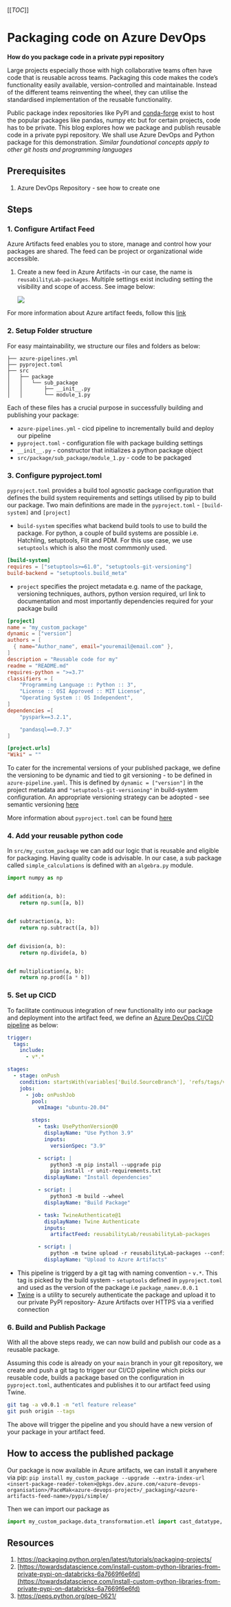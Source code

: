 [[_TOC_]]
# Packaging code on Azure DevOps

**How do you package code in a private pypi repository**

Large projects especially those with high collaborative teams often have code that is reusable across teams. Packaging this code makes the code’s functionality easily available, version-controlled and maintainable. Instead of the different teams reinventing the wheel, they can utilise the standardised implementation of the reusable functionality. 

Public package index repositories like PyPI and [conda-forge](https://conda-forge.org/) exist to host the popular packages like pandas, numpy etc but for certain projects, code has to be private. This blog explores how we package and publish reusable code in a private pypi repository.  We shall use Azure DevOps and Python package for this demonstration. *Similar foundational concepts apply to other git hosts and programming languages*

## Prerequisites

1. Azure DevOps Repository - see how to create one

## Steps
### 1. Configure Artifact Feed
Azure Artifacts feed enables you to store, manage and control how your packages are shared. The feed can be project or organizational wide accessible. 

1. Create a new feed in Azure Artifacts -in our case, the name is `reusabilityLab-packages`. Multiple settings exist including setting the visibility and scope of access.  See image below:

    ![](images/artifact-feed.png)

For more information about Azure artifact feeds, follow this [link](https://learn.microsoft.com/en-us/azure/devops/artifacts/concepts/feeds?view=azure-devops)


### 2. Setup Folder structure

For easy maintainability, we structure our files and folders as below:

```
├── azure-pipelines.yml
├── pyproject.toml
├── src
│   ├── package
│   │   └── sub_package
│   │       ├── __init__.py 
│   │       └── module_1.py
```

Each of these files has a crucial purpose in successfully building and publishing your package:

- `azure-pipelines.yml` - cicd pipeline to incrementally build and deploy our pipeline
- `pyproject.toml` - configuration file with package building settings
- `__init__.py` - constructor that initializes a python package object
- `src/package/sub_package/module_1.py` - code to be packaged

### 3. Configure pyproject.toml
`pyproject.toml` provides a build tool agnostic package configuration that defines the build system requirements and settings utilised by pip to build our package.
Two main definitions are made in the `pyproject.toml` - `[build-system]` and `[project]`

- `build-system` specifies what backend build tools to use to build the package. For python, a couple of build systems are possible i.e. Hatchling, setuptools, Flit and PDM. For this use case, we use `setuptools` which is also the most commmonly used.

```toml
[build-system]
requires = ["setuptools>=61.0", "setuptools-git-versioning"]
build-backend = "setuptools.build_meta"
```

- `project` specifies the project metadata e.g. name of the package, versioning techniques, authors, python version required, url link to documentation and most importantly dependencies required for your package build

```toml
[project]
name = "my_custom_package"
dynamic = ["version"]
authors = [
  { name="Author_name", email="youremail@email.com" },
]
description = "Reusable code for my"
readme = "README.md"
requires-python = ">=3.7"
classifiers = [
    "Programming Language :: Python :: 3",
    "License :: OSI Approved :: MIT License",
    "Operating System :: OS Independent",
]
dependencies =[
    "pyspark==3.2.1",

    "pandasql==0.7.3"
]

[project.urls]
"Wiki" = ""
```
To cater for the incremental versions of your published package, we define the versioning to be dynamic and tied to git versioning - to be defined in `azure-pipeline.yaml`. This is defined by `dynamic = ["version"]` in the project metadata and `"setuptools-git-versioning"` in build-system configuration. An appropriate versioning strategy can be adopted - see semantic versioning [here](https://semver.org/)

More information about `pyproject.toml` can be found [here](https://pip.pypa.io/en/stable/reference/build-system/pyproject-toml/#)

### 4. Add your reusable python code
In `src/my_custom_package` we can add our logic that is reusable and eligible for packaging. Having quality code is advisable. In our case, a sub package called `simple_calculations` is defined with an `algebra.py` module. 

```python
import numpy as np


def addition(a, b):
    return np.sum([a, b])


def subtraction(a, b):
    return np.subtract([a, b])


def division(a, b):
    return np.divide(a, b)


def multiplication(a, b):
    return np.prod([a * b])

```

### 5. Set up CICD
To facilitate continuous integration of new functionality into our package and deployment into the artifact feed, we define an [Azure DevOps CI/CD pipeline](https://learn.microsoft.com/en-us/azure/devops/pipelines/get-started/what-is-azure-pipelines?view=azure-devops) as below:

```yaml
trigger:
  tags:
    include:
      - v*.*

stages:
  - stage: onPush
    condition: startsWith(variables['Build.SourceBranch'], 'refs/tags/v')
    jobs:
      - job: onPushJob
        pool:
          vmImage: "ubuntu-20.04"

        steps:
          - task: UsePythonVersion@0
            displayName: "Use Python 3.9"
            inputs:
              versionSpec: "3.9"

          - script: |
              python3 -m pip install --upgrade pip
              pip install -r unit-requirements.txt
            displayName: "Install dependencies"

          - script: |
              python3 -m build --wheel
            displayName: "Build Package"

          - task: TwineAuthenticate@1
            displayName: Twine Authenticate
            inputs:
              artifactFeed: reusabilityLab/reusabilityLab-packages

          - script: |
              python -m twine upload -r reusabilityLab-packages --config-file $(PYPIRC_PATH) dist/*.whl
            displayName: "Upload to Azure Artifacts"

```

- This pipeline is triggerd by a git tag with naming convention - `v.*`. This tag is picked by the build system - `setuptools` defined in `pyproject.toml` and used as the version of the package i.e `package_namev.0.0.1`
- [Twine](https://twine.readthedocs.io/en/latest/) is a utility to securely authenticate the package and upload it to our private PyPI repository- Azure Artifacts over HTTPS via a verified connection


### 6. Build and Publish Package
With all the above steps ready, we can now build and publish our code as a reusable package. 

Assuming this code is already on your `main` branch in your git repository, we create and push a git tag to trigger our CI/CD pipeline which picks our reusable code, builds a package based on the configuration in `pyproject.toml`, authenticates and publishes it to our artifact feed using Twine.

```bash
git tag -a v0.0.1 -m "etl feature release"
git push origin --tags
```

The above will trigger the pipeline and you should have a new version of your package in your artifact feed.

## How to access the published package
Our package is now available in Azure artifacts, we can install it anywhere via pip:
`pip install my_custom_package --upgrade --extra-index-url <insert-package-reader-token>@pkgs.dev.azure.com/<azure-devops-organisation>/PaceMak<azure-devops-project>/_packaging/<azure-artifacts-feed-name>/pypi/simple/`


Then we can import our package as 

```python
import my_custom_package.data_transformation.etl import cast_datatype, join_dataframes
```

## Resources

1. https://packaging.python.org/en/latest/tutorials/packaging-projects/
1. [https://towardsdatascience.com/install-custom-python-libraries-from-private-pypi-on-databricks-6a7669f6e6fd](https://towardsdatascience.com/install-custom-python-libraries-from-private-pypi-on-databricks-6a7669f6e6fd)
1. https://peps.python.org/pep-0621/